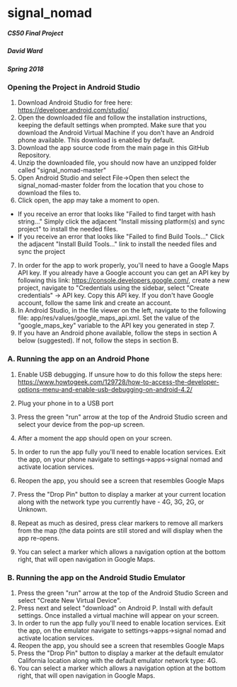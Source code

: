 # signal_nomad
##### CS50 Final Project
##### David Ward
##### Spring 2018

### Opening the Project in Android Studio

1. Download Android Studio for free here: https://developer.android.com/studio/
2. Open the downloaded file and follow the installation instructions, keeping the default settings when prompted. Make sure that you download the Android Virtual Machine if you don't have an Android phone available. This download is enabled by default. 
3. Download the app source code from the main page in this GitHub Repository.
4. Unzip the downloaded file, you should now have an unzipped folder called "signal_nomad-master"
5. Open Android Studio and select File->Open then select the signal_nomad-master folder from the location that you chose to download the files to.
6. Click open, the app may take a moment to open.  
  * If you receive an error that looks like "Failed to find target with hash string..." Simply click the adjacent "Install missing platform(s) and sync project" to install the needed files.
  * If you receive an error that looks like "Failed to find Build Tools..." Click the adjacent "Install Build Tools..." link to install the needed files and sync the project
7. In order for the app to work properly, you'll need to have a Google Maps API key. If you already have a Google account you can get an API key by following this link: https://console.developers.google.com/, create a new project, navigate to "Credentials using the sidebar, select "Create credentials" -> API key. Copy this API key. If you don't have Google account, follow the same link and create an account.
8. In Android Studio, in the file viewer on the left, navigate to the following file: app/res/values/google_maps_api.xml. Set the value of the "google_maps_key" variable to the API key you generated in step 7.
9. If you have an Android phone available, follow the steps in section A below (suggested). If not, follow the steps in section B.

### A. Running the app on an Android Phone
  1. Enable USB debugging. If unsure how to do this follow the steps here: https://www.howtogeek.com/129728/how-to-access-the-developer-options-menu-and-enable-usb-debugging-on-android-4.2/

  2. Plug your phone in to a USB port
  3. Press the green "run" arrow at the top of the Android Studio screen and select your device from the pop-up screen.
  4. After a moment the app should open on your screen.
  5. In order to run the app fully you'll need to enable location services. Exit the app, on your phone navigate to settings->apps->signal nomad and activate location services.
  6. Reopen the app, you should see a screen that resembles Google Maps
  7. Press the "Drop Pin" button to display a marker at your current location along with the network type you currently have - 4G, 3G, 2G, or Unknown. 
  8. Repeat as much as desired, press clear markers to remove all markers from the map (the data points are still stored and will display when the app re-opens.
  9. You can select a marker which allows a navigation option at the bottom right, that will open navigation in Google Maps.
  
### B. Running the app on the Android Studio Emulator
  1. Press the green "run" arrow at the top of the Android Studio Screen and select "Create New Virtual Device".
  2. Press next and select "download" on Android P. Install with default settings. Once installed a virtual machine will appear on your screen.
  3. In order to run the app fully you'll need to enable location services. Exit the app, on the emulator navigate to settings->apps->signal nomad and activate location services.
  4. Reopen the app, you should see a screen that resembles Google Maps
  5. Press the "Drop Pin" button to display a marker at the default emulator California location along with the default emulator network type: 4G.
  6. You can select a marker which allows a navigation option at the bottom right, that will open navigation in Google Maps.


